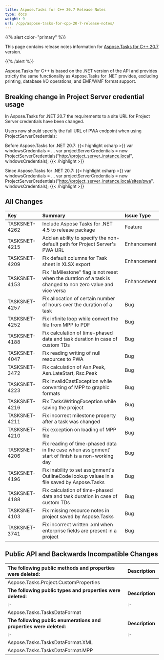 ```yaml
---
title: Aspose.Tasks for C++ 20.7 Release Notes
type: docs
weight: 9
url: /cpp/aspose-tasks-for-cpp-20-7-release-notes/
---
```


{{% alert color="primary" %}} 

This page contains release notes information for [Aspose.Tasks for C++ 20.7](https://downloads.aspose.com/tasks/cpp/new-releases/aspose.tasks-for-c---20.7.0/) version.

{{% /alert %}} 

Aspose.Tasks for C++ is based on the .NET version of the API and provides strictly the same functionality as Aspose.Tasks for .NET provides, excluding printing, database I/O operations, and EMF/WMF format support.

## **Breaking change in Project Server credential usage**
In Aspose.Tasks for .NET 20.7 the requirements to a site URL for Project Server credentials have been changed.

Users now should specify the full URL of PWA endpoint when using ProjectServerCredentials:

Before Aspose.Tasks for .NET 20.7:
{{< highlight csharp >}}
var windowsCredentials = ...
var projectServerCredentials = new ProjectServerCredentials("http://project_server_instance.local", windowsCredentials);
{{< /highlight >}}

Since Aspose.Tasks for .NET 20.7:
{{< highlight csharp >}}
var windowsCredentials = ...
var projectServerCredentials = new ProjectServerCredentials("http://project_server_instance.local/sites/pwa", windowsCredentials);
{{< /highlight >}}

## **All Changes**

|**Key** | **Summary** | **Issue Type**|
| :- | :- | :- |
|TASKSNET-4262|Include Aspose Tasks for .NET 4.5 to release package|Feature|
|TASKSNET-4215|Add an ability to specify the non-default path for Project Server's PWA URL|Enhancement|
|TASKSNET-4209|Fix default columns for Task sheet in XLSX export |Enhancement|
|TASKSNET-4153|Fix "IsMilestone" flag is not reset when the duration of a task is changed to non zero value and vice versa |Enhancement|
|TASKSNET-4257|Fix allocation of certain number of hours over the duration of a task|Bug|
|TASKSNET-4252|Fix infinite loop while convert the file from MPP to PDF|Bug|
|TASKSNET-4188|Fix calculation of time-phased data and task duration in case of custom TDs|Bug|
|TASKSNET-4047|Fix reading writing of null resources to PWA|Bug|
|TASKSNET-3472|Fix calculation of Asn.Peak, Asn.LateStart, Rsc.Peak|Bug|
|TASKSNET-4223|Fix InvalidCastException while converting of MPP to graphic formats|Bug|
|TASKSNET-4216|Fix TasksWritingException while saving the project|Bug
|TASKSNET-4211|Fix incorrect milestone property after a task was changed|Bug|
|TASKSNET-4210|Fix exception on loading of MPP file|Bug|
|TASKSNET-4206|Fix reading of time-phased data in the case when assignment' start of finish is a non-working day|Bug|
|TASKSNET-4196|Fix inability to set assignment's OutlineCode lookup values in a file saved by Aspose.Tasks|Bug|
|TASKSNET-4188|Fix calculation of time-phased data and task duration in case of custom TDs|Bug|
|TASKSNET-4103|Fix missing resource notes in project saved by Aspose.Tasks|Bug|
|TASKSNET-3741|Fix incorrect written .xml when enterprise fields are present in a project|Bug|

## **Public API and Backwards Incompatible Changes**

|**The following public methods and properties were deleted:** |**Description** |
| :- | :- |
|Aspose.Tasks.Project.CustomProperties | |	  
|**The following public types and properties were deleted:** |**Description** |
| :- | :- |
|Aspose.Tasks.TasksDataFormat | | 
|**The following public enumerations and properties were deleted:** |**Description** |
| :- | :- |
|Aspose.Tasks.TasksDataFormat.XML| |
|Aspose.Tasks.TasksDataFormat.MPP| |